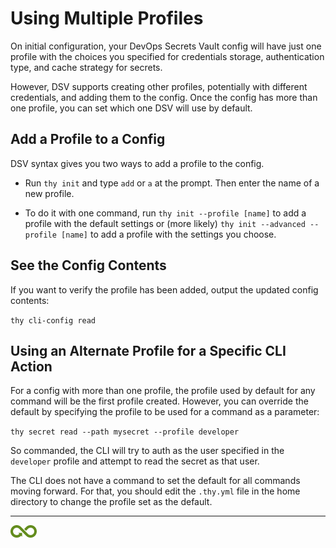 ﻿[title]: # (Using Multiple Profiles)
[tags]: # (DevOps Secrets Vault,DSV,)
[priority]: # (1310)

# Using Multiple Profiles

On initial configuration, your DevOps Secrets Vault config will have just one profile with the choices you specified for credentials storage, authentication type, and cache strategy for secrets.

However, DSV supports creating other profiles, potentially with different credentials, and adding them to the config. Once the config has more than one profile, you can set which one DSV will use by default.

## Add a Profile to a Config

DSV syntax gives you two ways to add a profile to the config.

* Run `thy init` and type `add` or `a` at the prompt. Then enter the name of a new profile.

* To do it with one command, run `thy init --profile [name]` to add a profile with the default settings or (more likely) `thy init --advanced --profile [name]` to add a profile with the settings you choose.

## See the Config Contents

If you want to verify the profile has been added, output the updated config contents:

`thy cli-config read`

## Using an Alternate Profile for a Specific CLI Action

For a config with more than one profile, the profile used by default for any command will be the first profile created. However, you can override the default by specifying the profile to be used for a  command as a parameter:

`thy secret read --path mysecret --profile developer`

So commanded, the CLI will try to auth as the user specified in the `developer` profile and attempt to read the secret as that user.

The CLI does not have a command to set the default for all commands moving forward. For that, you should edit the `.thy.yml` file in the home directory to change the profile set as the default.


  

  

______  

![Article End](../dsv-bug.png)

  
